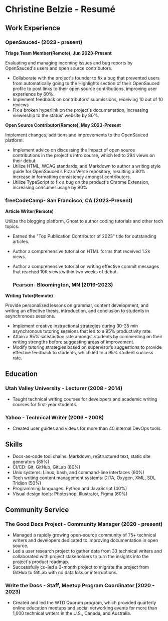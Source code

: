 # Christine Belzie - Resumé

## Work Experience

### OpenSauced- (2023 - present)

**Triage Team Member(Remote), Jun 2023-Present**

 Evaluating and managing incoming issues and bug reports by OpenSauced's users and open source contributors.

- Collaborate with the project's founder to fix a bug that prevented users from automatically going to the Highlights section of their OpenSauced profile to post links to their open source contributions, improving user experience by 80%.
- Implement feedback on contributors' submissions, receiving 10 out of 10 reviews
- Fix a broken hyperlink on the project's documentation, increasing viewership to the status' website by 80%.
  
 **Open Source Contributor(Remote), May 2023-Present**

 Implement changes, additions,and improvements to the OpenSauced platform.
  
- Implement advice on discussing the impact of open source contributions in the project's intro course, which led to 294 views on their debut.
- Utilize HTML, WCAG standards, and Markdown to author a writing style guide for OpenSauced’s Pizza Verse repository, resulting a 80% increase in formatting consistency amongst contributors.
- Utilize TypeScript to fix a bug on the product's Chrome Extension, increasing consumer usage by 80%.

### freeCodeCamp- San Francisco, CA (2023-Present)

**Article Writer(Remote)**

Utilize the blogging platform, Ghost to author coding tutorials and other tech topics.

- Earned the "Top Publication Contributor of 2023" title for outstanding articles.
- Author a comprehensive tutorial on HTML forms that received 1.2k views.
- Author a comprehensive tutorial on writing effective commit messages that reached 10K views within two weeks of debut.
  
  ### Pearson- Bloomington, MN (2019-2023)

**Writing Tutor(Remote)**

Provide personalized lessons on grammar, content development, and writing an effective thesis, introduction, and conclusion to students in asynchronous sessions.

- Implement creative instructional strategies during 30-35 min asynchronous tutoring sessions that led to a 95% productivity rate.
- Attain a 95% satisfaction rate amongst students by commenting on their writing strengths before suggesting areas of improvement.
- Modify tutoring strategies based on supervisor’s suggestions to provide effective feedback to students, which led to a 95% student success rate.

## Education

### Utah Valley University - Lecturer (2008 - 2014)

- Taught technical writing courses for developers and academic writing courses for first-year students.

### Yahoo - Technical Writer (2006 - 2008)

- Created user guides and videos for more than 40 internal DevOps tools.

## Skills

- Docs-as-code tool chains: Markdown, reStructured text, static site generators (85%)
- CI/CD: Git, GitHub, GitLab (80%)
- Unix systems: Linux, bash, and command-line interfaces (60%)
- Tech writing content management systems: DITA, Oxygen, XML, SDL Tridion (50%)
- Programming languages: Python and JavaScript (40%)
- Visual design tools: Photoshop, Illustrator, Figma (60%)

## Community Service

### The Good Docs Project - Community Manager (2020 - present)

- Managed a rapidly growing open-source community of 75+ technical writers and developers dedicated to improving documentation in open source.
- Led a user research project to gather data from 33 technical writers and collaborated with project stakeholders to turn the insights into the project's product roadmap.
- Successfully co-led a 3-month project to migrate the project from GitHub to GitLab with no data loss or interruptions.

### Write the Docs - Staff, Meetup Program Coordinator (2020 - 2023)

- Created and led the WTD Quorum program, which provided quarterly online education meetups and social networking events for more than 1,000 technical writers in the U.S., Canada, and Australia.
